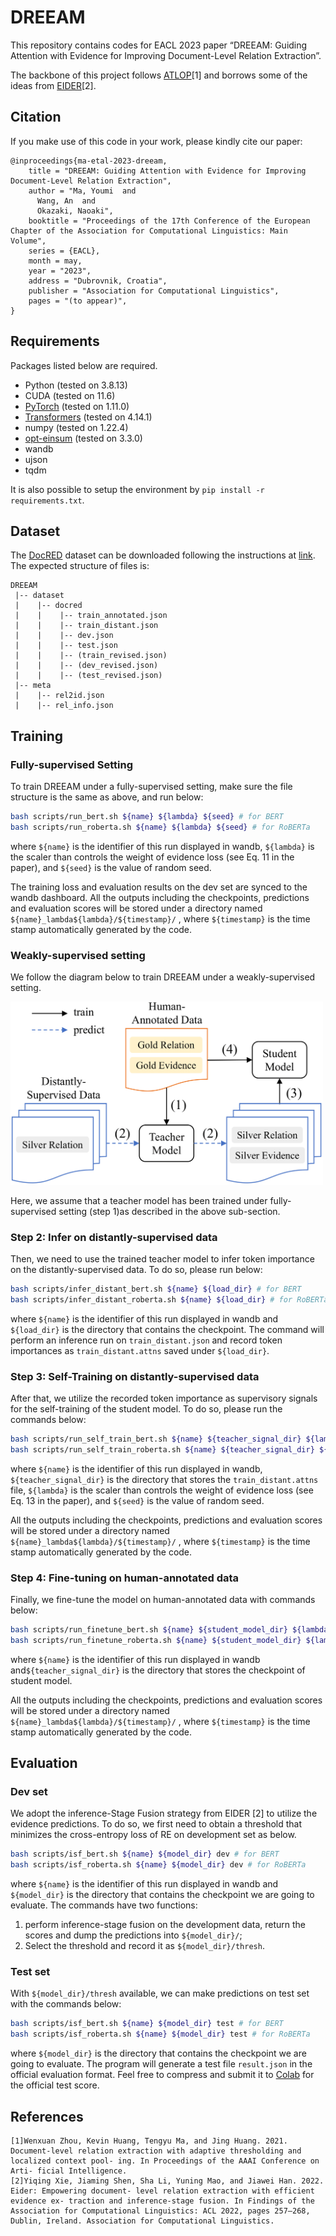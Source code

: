 # DREEAM

This repository contains codes for EACL 2023 paper “DREEAM: Guiding Attention with Evidence for Improving Document-Level Relation Extraction”.

The backbone of this project follows [ATLOP](https://github.com/wzhouad/ATLOP)[1] and borrows some of the ideas from [EIDER](https://github.com/veronicium/eider)[2].

## Citation
If you make use of this code in your work, please kindly cite our paper:
```
@inproceedings{ma-etal-2023-dreeam,
    title = "DREEAM: Guiding Attention with Evidence for Improving Document-Level Relation Extraction",
    author = "Ma, Youmi  and
      Wang, An  and
      Okazaki, Naoaki",
    booktitle = "Proceedings of the 17th Conference of the European Chapter of the Association for Computational Linguistics: Main Volume",
    series = {EACL},
    month = may,
    year = "2023",
    address = "Dubrovnik, Croatia",
    publisher = "Association for Computational Linguistics",
    pages = "(to appear)",
}
```

## Requirements

Packages listed below are required.

- Python (tested on 3.8.13)
- CUDA (tested on 11.6)
- [PyTorch](http://pytorch.org/) (tested on 1.11.0)
- [Transformers](https://github.com/huggingface/transformers) (tested on 4.14.1)
- numpy (tested on 1.22.4)
- [opt-einsum](https://github.com/dgasmith/opt_einsum) (tested on 3.3.0)
- wandb
- ujson
- tqdm

It is also possible to setup the environment by `pip install -r requirements.txt`.

## Dataset

The [DocRED](https://www.aclweb.org/anthology/P19-1074/) dataset can be downloaded following the instructions at [link](https://github.com/thunlp/DocRED/tree/master/data). The expected structure of files is:

```
DREEAM
 |-- dataset
 |    |-- docred
 |    |    |-- train_annotated.json
 |    |    |-- train_distant.json
 |    |    |-- dev.json
 |    |    |-- test.json
 |    |    |-- (train_revised.json)
 |    |    |-- (dev_revised.json)
 |    |    |-- (test_revised.json)
 |-- meta
 |    |-- rel2id.json
 |    |-- rel_info.json

```

## Training

### Fully-supervised Setting

To train DREEAM under a fully-supervised setting, make sure the file structure is the same as above, and run below:

```bash
bash scripts/run_bert.sh ${name} ${lambda} ${seed} # for BERT
bash scripts/run_roberta.sh ${name} ${lambda} ${seed} # for RoBERTa
```

where `${name}` is the identifier of this run displayed in wandb, `${lambda}` is the scaler than controls the weight of evidence loss (see Eq. 11 in the paper), and `${seed}` is the value of random seed.

The training loss and evaluation results on the dev set are synced to the wandb dashboard. All the outputs including the checkpoints, predictions and evaluation scores will be stored under a directory named `${name}_lambda${lambda}/${timestamp}/` , where `${timestamp}` is the time stamp automatically generated by the code.

### Weakly-supervised setting

We follow the diagram below to train DREEAM under a weakly-supervised setting.

<img src="flow.png" width='500'> 

Here, we assume that a teacher model has been trained under fully-supervised setting (step 1)as described in the above sub-section. 

### Step 2: Infer on distantly-supervised data

Then, we need to use the trained teacher model to infer token importance on the distantly-supervised data. To do so, please run below:

```bash
bash scripts/infer_distant_bert.sh ${name} ${load_dir} # for BERT
bash scripts/infer_distant_roberta.sh ${name} ${load_dir} # for RoBERTa
```

where `${name}` is the identifier of this run displayed in wandb and `${load_dir}` is the directory that contains the checkpoint. The command will perform an inference run on `train_distant.json` and record token importances as `train_distant.attns` saved under `${load_dir}`.

### Step 3: Self-Training on distantly-supervised data

After that, we utilize the recorded token importance as supervisory signals for the self-training of the student model. To do so, please run the commands below:

```bash
bash scripts/run_self_train_bert.sh ${name} ${teacher_signal_dir} ${lambda} ${seed} # for BERT
bash scripts/run_self_train_roberta.sh ${name} ${teacher_signal_dir} ${lambda} ${seed} # for RoBERTa
```

where `${name}` is the identifier of this run displayed in wandb, `${teacher_signal_dir}` is the directory that stores the `train_distant.attns` file, `${lambda}` is the scaler than controls the weight of evidence loss (see Eq. 13 in the paper), and `${seed}` is the value of random seed.

All the outputs including the checkpoints, predictions and evaluation scores will be stored under a directory named `${name}_lambda${lambda}/${timestamp}/` , where `${timestamp}` is the time stamp automatically generated by the code.

### Step 4: Fine-tuning on human-annotated data

Finally, we fine-tune the model on human-annotated data with commands below:

```bash
bash scripts/run_finetune_bert.sh ${name} ${student_model_dir} ${lambda} ${seed} # for BERT
bash scripts/run_finetune_roberta.sh ${name} ${student_model_dir} ${lambda} ${seed} # for RoBERTa
```

where `${name}` is the identifier of this run displayed in wandb and`${teacher_signal_dir}` is the directory that stores the checkpoint of student model.

All the outputs including the checkpoints, predictions and evaluation scores will be stored under a directory named `${name}_lambda${lambda}/${timestamp}/` , where `${timestamp}` is the time stamp automatically generated by the code.

## Evaluation

### Dev set

We adopt the inference-Stage Fusion strategy from EIDER [2] to utilize the evidence predictions. To do so, we first need to obtain a threshold that minimizes the cross-entropy loss of RE on development set as below.

```bash
bash scripts/isf_bert.sh ${name} ${model_dir} dev # for BERT
bash scripts/isf_roberta.sh ${name} ${model_dir} dev # for RoBERTa
```

where `${name}` is the identifier of this run displayed in wandb and `${model_dir}` is the directory that contains the checkpoint we are going to evaluate. The commands have two functions:

1.  perform inference-stage fusion on the development data, return the scores and dump the predictions into `${model_dir}/`;
2. Select the threshold and record it as `${model_dir}/thresh`.

### Test set

With `${model_dir}/thresh` available, we can make predictions on test set with the commands below:

```bash
bash scripts/isf_bert.sh ${name} ${model_dir} test # for BERT
bash scripts/isf_roberta.sh ${name} ${model_dir} test # for RoBERTa
```

where `${model_dir}` is the directory that contains the checkpoint we are going to evaluate. The program will generate a test file `result.json` in the official evaluation format. Feel free to compress and submit it to [Colab]([https://codalab.lisn.upsaclay.fr/competitions/365](https://codalab.lisn.upsaclay.fr/competitions/365#results)) for the official test score.

## References

```
[1]Wenxuan Zhou, Kevin Huang, Tengyu Ma, and Jing Huang. 2021. Document-level relation extraction with adaptive thresholding and localized context pool- ing. In Proceedings of the AAAI Conference on Arti- ficial Intelligence.
[2]Yiqing Xie, Jiaming Shen, Sha Li, Yuning Mao, and Jiawei Han. 2022. Eider: Empowering document- level relation extraction with efficient evidence ex- traction and inference-stage fusion. In Findings of the Association for Computational Linguistics: ACL 2022, pages 257–268, Dublin, Ireland. Association for Computational Linguistics.
```
